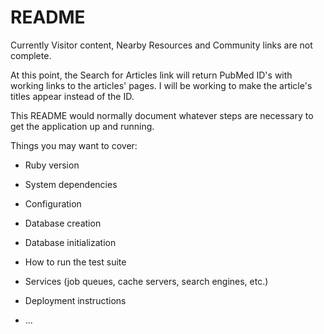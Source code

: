 # README

Currently Visitor content, Nearby Resources and Community links are not complete.

At this point, the Search for Articles link will return PubMed ID's with working
links to the articles' pages. I will be working to make the article's titles appear
instead of the ID.



This README would normally document whatever steps are necessary to get the
application up and running.

Things you may want to cover:

* Ruby version

* System dependencies

* Configuration

* Database creation

* Database initialization

* How to run the test suite

* Services (job queues, cache servers, search engines, etc.)

* Deployment instructions

* ...
